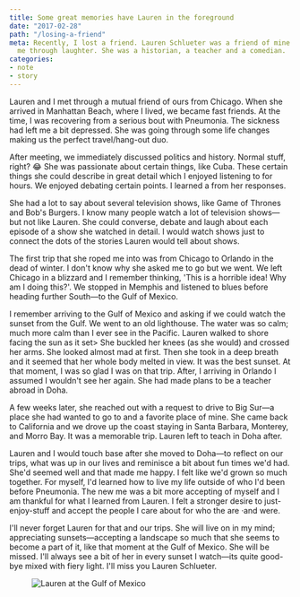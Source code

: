 ```yaml
---
title: Some great memories have Lauren in the foreground
date: "2017-02-28"
path: "/losing-a-friend"
meta: Recently, I lost a friend. Lauren Schlueter was a friend of mine who helped
  me through laughter. She was a historian, a teacher and a comedian.
categories:
- note
- story
---
```


Lauren and I met through a mutual friend of ours from Chicago. When she arrived in Manhattan Beach, where I lived, we became fast friends. At the time, I was recovering from a serious bout with Pneumonia. The sickness had left me a bit depressed. She was going through some life changes making us the perfect travel/hang-out duo.

After meeting, we immediately discussed politics and history. Normal stuff, right? 😂 She was passionate about certain things, like Cuba. These certain things she could describe in great detail which I enjoyed listening to for hours. We enjoyed debating certain points. I learned a from her responses.

She had a lot to say about several television shows, like Game of Thrones and Bob's Burgers. I know many people watch a lot of television shows—but not like Lauren. She could converse, debate and laugh about each episode of a show she watched in detail. I would watch shows just to connect the dots of the stories Lauren would tell about shows.

The first trip that she roped me into was from Chicago to Orlando in the dead of winter. I don't know why she asked me to go but we went. We left Chicago in a blizzard and I remember thinking, 'This is a horrible idea! Why am I doing this?'. We stopped in Memphis and listened to blues before heading further South—to the Gulf of Mexico.

I remember arriving to the Gulf of Mexico and asking if we could watch the sunset from the Gulf. We went to an old lighthouse. The water was so calm; much more calm than I ever see in the Pacific. Lauren walked to shore facing the sun as it set> She buckled her knees (as she would) and crossed her arms. She looked almost mad at first. Then she took in a deep breath and it seemed that her whole body melted in view. It was the best sunset. At that moment, I was so glad I was on that trip. After, I arriving in Orlando I assumed I wouldn't see her again. She had made plans to be a teacher abroad in Doha.

A few weeks later, she reached out with a request to drive to Big Sur—a place she had wanted to go to and a favorite place of mine. She came back to California and we drove up the coast staying in Santa Barbara, Monterey, and Morro Bay. It was a memorable trip. Lauren left to teach in Doha after.

Lauren and I would touch base after she moved to Doha—to reflect on our trips, what was up in our lives and reminisce a bit about fun times we'd had. She'd seemed well and that made me happy. I felt like we'd grown so much together. For myself, I'd learned how to live my life outside of who I'd been before Pneumonia. The new me was a bit more accepting of myself and I am thankful for what I learned from Lauren. I felt a stronger desire to just-enjoy-stuff and accept the people I care about for who the are &middot;and were.

I'll never forget Lauren for that and our trips. She will live on in my mind; appreciating sunsets—accepting a landscape so much that she seems to become a part of it, like that moment at the Gulf of Mexico. She will be missed. I'll always see a bit of her in every sunset I watch—its quite good-bye mixed with fiery light. I'll miss you Lauren Schlueter.

<figure>
  <img src="https://yowainwright.imgix.net/losing-a-friend/gulf-of-mexico.jpg?w=800&h=800&crop=focalpoint&auto=format" alt="Lauren at the Gulf of Mexico" />
</figure>

